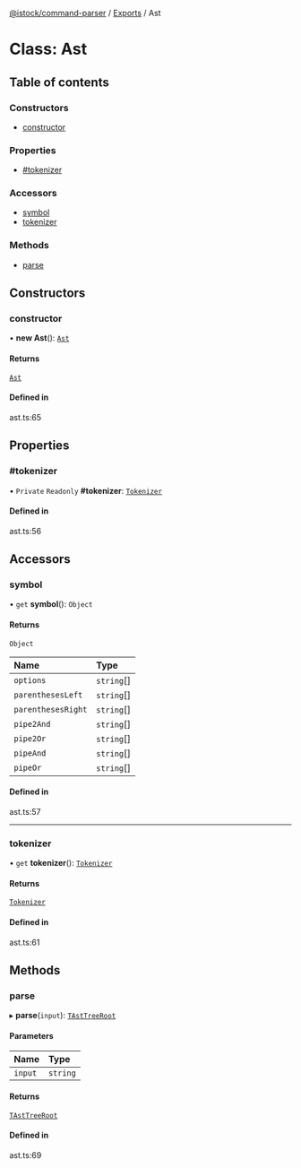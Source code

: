 [@istock/command-parser](../README.md) / [Exports](../modules.md) / Ast

# Class: Ast

## Table of contents

### Constructors

- [constructor](Ast.md#constructor)

### Properties

- [#tokenizer](Ast.md##tokenizer)

### Accessors

- [symbol](Ast.md#symbol)
- [tokenizer](Ast.md#tokenizer)

### Methods

- [parse](Ast.md#parse)

## Constructors

### constructor

• **new Ast**(): [`Ast`](Ast.md)

#### Returns

[`Ast`](Ast.md)

#### Defined in

ast.ts:65

## Properties

### #tokenizer

• `Private` `Readonly` **#tokenizer**: [`Tokenizer`](Tokenizer.md)

#### Defined in

ast.ts:56

## Accessors

### symbol

• `get` **symbol**(): `Object`

#### Returns

`Object`

| Name               | Type       |
| :----------------- | :--------- |
| `options`          | `string`[] |
| `parenthesesLeft`  | `string`[] |
| `parenthesesRight` | `string`[] |
| `pipe2And`         | `string`[] |
| `pipe2Or`          | `string`[] |
| `pipeAnd`          | `string`[] |
| `pipeOr`           | `string`[] |

#### Defined in

ast.ts:57

---

### tokenizer

• `get` **tokenizer**(): [`Tokenizer`](Tokenizer.md)

#### Returns

[`Tokenizer`](Tokenizer.md)

#### Defined in

ast.ts:61

## Methods

### parse

▸ **parse**(`input`): [`TAstTreeRoot`](../modules.md#tasttreeroot)

#### Parameters

| Name    | Type     |
| :------ | :------- |
| `input` | `string` |

#### Returns

[`TAstTreeRoot`](../modules.md#tasttreeroot)

#### Defined in

ast.ts:69
